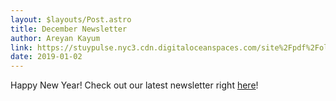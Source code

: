 ```yaml
---
layout: $layouts/Post.astro
title: December Newsletter
author: Areyan Kayum
link: https://stuypulse.nyc3.cdn.digitaloceanspaces.com/site%2Fpdf%2Fold_pdfs%2F2018_december.pdf
date: 2019-01-02
---
```

Happy New Year! Check out our latest newsletter right [here](https://stuypulse.nyc3.cdn.digitaloceanspaces.com/site%2Fpdf%2Fold_pdfs%2F2018_december.pdf)!
